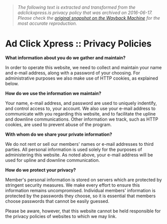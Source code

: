 > *The following text is extracted and transformed from the adclickxpress.is privacy policy that was archived on 2016-06-17. Please check the [original snapshot on the Wayback Machine](https://web.archive.org/web/20160617184743id_/http%3A//www.adclickxpress.is/home/legal/privacy-policies) for the most accurate reproduction.*

# Ad Click Xpress :: Privacy Policies

**What information about you do we gather and maintain?**

In order to operate this website, we need to collect and maintain your name and e-mail address, along with a password of your choosing. For administrative purposes we also make use of HTTP cookies, as explained below.

**How do we use the information we maintain?**

Your name, e-mail address, and password are used to uniquely indentify, and control access to, your account. We also use your e-mail address to communicate with you regarding this website, and to facilitate the upline and downline communications. Other information we track, such as HTTP cookies, are used to prevent abuse of the program.

**With whom do we share your private information?**

We do not rent or sell our members' names or e-mail addresses to third parties. All personal information is used solely for the purposes of administering this website. As noted above, your e-mail address will be used for upline and downline communication.

**How do we protect your privacy?**

Member's personal information is stored on servers which are protected by stringent security measures. We make every effort to ensure this information remains uncompromised. Individual members' information is protected by the passwords they choose, so it is essential that members choose passwords that cannot be easily guessed.

Please be aware, however, that this website cannot be held responsible for the privacy policies of websites to which we may link. 
